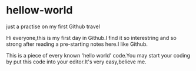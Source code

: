 # hellow-world
just a practise on my first Github travel

Hi everyone,this is my first day in Github.I find it so interestring and so strong after reading a pre-starting notes here.I like Github.

This is a piece of every known 'hello world' code.You may start your coding by put this code into your editor.It's very easy,believe me.
